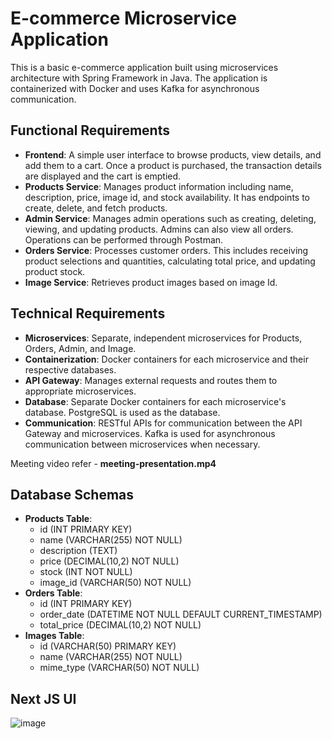 # E-commerce Microservice Application

This is a basic e-commerce application built using microservices architecture with Spring Framework in Java. The application is containerized with Docker and uses Kafka for asynchronous communication.

## Functional Requirements

- **Frontend**: A simple user interface to browse products, view details, and add them to a cart. Once a product is purchased, the transaction details are displayed and the cart is emptied.
- **Products Service**: Manages product information including name, description, price, image id, and stock availability. It has endpoints to create, delete, and fetch products.
- **Admin Service**: Manages admin operations such as creating, deleting, viewing, and updating products. Admins can also view all orders. Operations can be performed through Postman.
- **Orders Service**: Processes customer orders. This includes receiving product selections and quantities, calculating total price, and updating product stock.
- **Image Service**: Retrieves product images based on image Id.

## Technical Requirements

- **Microservices**: Separate, independent microservices for Products, Orders, Admin, and Image.
- **Containerization**: Docker containers for each microservice and their respective databases.
- **API Gateway**: Manages external requests and routes them to appropriate microservices.
- **Database**: Separate Docker containers for each microservice's database. PostgreSQL is used as the database.
- **Communication**: RESTful APIs for communication between the API Gateway and microservices. Kafka is used for asynchronous communication between microservices when necessary.

Meeting video refer - **meeting-presentation.mp4**

## Database Schemas

- **Products Table**:
  - id (INT PRIMARY KEY)
  - name (VARCHAR(255) NOT NULL)
  - description (TEXT)
  - price (DECIMAL(10,2) NOT NULL)
  - stock (INT NOT NULL)
  - image_id (VARCHAR(50) NOT NULL)
- **Orders Table**:
  - id (INT PRIMARY KEY)
  - order_date (DATETIME NOT NULL DEFAULT CURRENT_TIMESTAMP)
  - total_price (DECIMAL(10,2) NOT NULL)
- **Images Table**:
  - id (VARCHAR(50) PRIMARY KEY)
  - name (VARCHAR(255) NOT NULL)
  - mime_type (VARCHAR(50) NOT NULL)

## Next JS UI
![image](https://github.com/user-attachments/assets/ce6ca550-c563-4c2a-8d61-b85cb9ebe55c)
